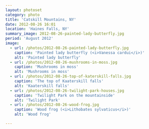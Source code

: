 ```yaml
---
layout: photoset
category: photo
title: 'Catskill Mountains, NY'
date: 2012-08-26 16:01
location: 'Haines Falls, NY'
summary_image: 2012-08-26-painted-lady-butterfly.jpg
period: 'August 2012'
image:
  - url: /photos/2012-08-26-painted-lady-butterfly.jpg
    caption: 'Painted lady butterfly (<i>Vanessa cardui</i>)'
    alt: 'Painted lady butterfly'
  - url: /photos/2012-08-26-mushrooms-in-moss.jpg
    caption: 'Mushrooms in moss'
    alt: 'Mushrooms in moss'
  - url: /photos/2012-08-26-top-of-katerskill-falls.jpg
    caption: 'The top of Kaaterskill falls'
    alt: 'Kaaterskill falls'
  - url: /photos/2012-08-26-twilight-park-houses.jpg
    caption: 'Twilight Park on the mountainside'
    alt: 'Twilight Park'
  - url: /photos/2012-08-26-wood-frog.jpg
    caption: 'Wood frog (<i>Lithobates sylvaticus</i>)'
    alt: 'Wood frog'

---
```


